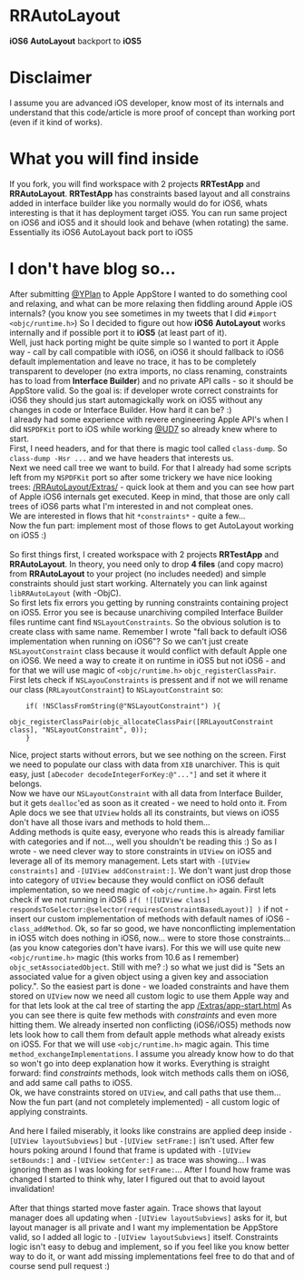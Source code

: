 RRAutoLayout
============

**iOS6** **AutoLayout** backport to **iOS5**

Disclaimer
============
I assume you are advanced iOS developer, know most of its internals and understand that this code/article is more proof of concept than working port (even if it kind of works).

What you will find inside
============
If you fork, you will find workspace with 2 projects **RRTestApp** and **RRAutoLayout**. **RRTestApp** has constraints based layout and all constrains added in interface builder like you normally would do for iOS6, whats interesting is that it has deployment target iOS5. You can run same project on iOS6 and iOS5 and it should look and behave (when rotating) the same. Essentially its iOS6 AutoLayout back port to iOS5

I don't have blog so...
============
After submitting [@YPlan](http://yplanapp.com) to Apple AppStore I wanted to do something cool and relaxing, and what can be more relaxing then fiddling around Apple iOS internals? (you know you see sometimes in my tweets that I did `#import <objc/runtime.h>`) So I decided to figure out how **iOS6** **AutoLayout** works internally and if possible port it to **iOS5** (at least part of it).<br />
Well, just hack porting might be quite simple so I wanted to port it Apple way - call by call compatible with iOS6, on iOS6 it should fallback to iOS6 default implementation and leave no trace, it has to be completely transparent to developer (no extra imports, no class renaming, constraints has to load from **Interface Builder**) and no private API calls - so it should be AppStore valid. So the goal is: if developer wrote correct constraints for iOS6 they should jus start automagickally work on iOS5 without any changes in code or Interface Builder. How hard it can be? :)<br />
I already had some experience with revere engineering Apple API's when I did `NSPDFKit` port to iOS while working [@UD7](http://ud7.com) so already knew where to start.<br />
First, I need headers, and for that there is magic tool called `class-dump`. So `class-dump -Hsr ...` and we have headers that interests us.<br />
Next we need call tree we want to build. For that I already had some scripts left from my `NSPDFKit` port so after some trickery we have nice looking trees: [/RRAutoLayout/Extras/](https://github.com/RolandasRazma/RRAutoLayout/tree/master/Extras) - quick look at them and you can see how part of Apple iOS6 internals get executed. Keep in mind, that those are only call trees of iOS6 parts what I'm interested in and not compleat ones.<br />
We are interested in flows that hit `*constraints*` - quite a few...<br />
Now the fun part: implement most of those flows to get AutoLayout working on iOS5 :)<br />
<br />
So first things first, I created workspace with 2 projects **RRTestApp** and **RRAutoLayout**. In theory, you need only to drop **4 files** (and copy macro) from **RRAutoLayout** to your project (no includes needed) and simple constraints should just start working. Alternately you can link against `libRRAutoLayout` (with -ObjC).<br />
So first lets fix errors you getting by running constraints containing project on iOS5. Error you see is because unarchiving compiled Interface Builder files runtime cant find `NSLayoutConstraints`. So the obvious solution is to create class with same name. Remember I wrote "fall back to default iOS6 implementation when running on iOS6"? So we can't just create `NSLayoutConstraint` class because it would conflict with default Apple one on iOS6. We need a way to create it on runtime in iOS5 but not iOS6 - and for that we will use magic of `<objc/runtime.h>` `objc_registerClassPair`.<br />
First lets check if `NSLayouConstraints` is pressent and if not we will rename our class (`RRLayoutConstraint`) to `NSLayoutConstraint` so:
```objc
    if( !NSClassFromString(@"NSLayoutConstraint") ){
        objc_registerClassPair(objc_allocateClassPair([RRLayoutConstraint class], "NSLayoutConstraint", 0));
    }
```
Nice, project starts without errors, but we see nothing on the screen. First we need to populate our class with data from `XIB` unarchiver. This is quit easy, just `[aDecoder decodeIntegerForKey:@"..."]` and set it where it belongs.<br />
Now we have our `NSLayoutConstraint` with all data from Interface Builder, but it gets `dealloc`'ed as soon as it created - we need to hold onto it. From Aple docs we see that `UIView` holds all its constraints, but views on iOS5 don't have all those ivars and methods to hold them...<br />
Adding methods is quite easy, everyone who reads this is already familiar with categories and if not..., well you shouldn't be reading this :) So as I wrote - we need clever way to store constraints in `UIView` on iOS5 and leverage all of its memory management. Lets start with `-[UIView constraints]` and `-[UIView addConstraint:]`. 
We don't want just drop those into category of `UIView` because they would conflict on iOS6 default implementation, so we need magic of `<objc/runtime.h>` again. First lets check if we not running in iOS6 `if( ![[UIView class] respondsToSelector:@selector(requiresConstraintBasedLayout)] )` if not - insert our custom implementation of methods with default names of iOS6 - `class_addMethod`. Ok, so far so good, we have nonconflicting implementation in iOS5 witch does nothing in iOS6, now... were to store those constraints... (as you know categories don't have ivars). For this we will use quite new `<objc/runtime.h>` magic (this works from 10.6 as I remember) `objc_setAssociatedObject`. Still with me? :) so what we just did is "Sets an associated value for a given object using a given key and association policy.". So the easiest part is done - we loaded constraints and have them stored on `UIView` now we need all custom logic to use them Apple way and for that lets look at the cal tree of starting the app [/Extras/app-start.html](https://github.com/RolandasRazma/RRAutoLayout/tree/master/Extras) As you can see there is quite few methods with *constraints* and even more hitting them. We already inserted non conflicting (iOS6/iOS5) methods now lets look how to call them from default apple methods what already exists on iOS5. For that we will use `<objc/runtime.h>` magic again. This time `method_exchangeImplementations`. I assume you already know how to do that so won't go into deep explanation how it works. 
Everything is straight forward: find *constraints* methods, look witch methods calls them on iOS6, and add same call paths to iOS5.<br />
Ok, we have constraints stored on `UIView`, and call paths that use them...<br />
Now the fun part (and not completely implemented) - all custom logic of applying constraints. <br />
<br />
And here I failed miserably, it looks like constrains are applied deep inside `-[UIView layoutSubviews]` but `-[UIView setFrame:]` isn't used. After few hours poking around I found that frame is updated with `-[UIView setBounds:]` and `-[UIView setCenter:]` as trace was showing... I was ignoring them as I was looking for `setFrame:`... After I found how frame was changed I started to think why, later I figured out that to avoid layout invalidation!<br />
<br />
After that things started move faster again. Trace shows that layout manager does all updating when `-[UIView layoutSubviews]` asks for it, but layout manager is all private and I want my implementation be AppStore valid, so I added all logic to `-[UIView layoutSubviews]` itself. Constraints logic isn't easy to debug and implement, so if you feel like you know better way to do it, or want add missing implementations feel free to do that and of course send pull request :)